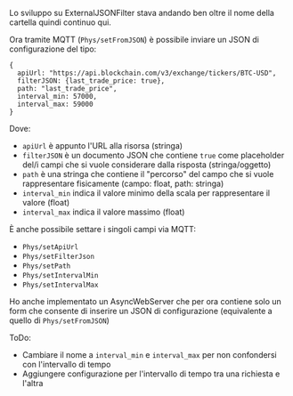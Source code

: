 Lo sviluppo su ExternalJSONFilter stava andando ben oltre il nome della cartella quindi continuo qui.

Ora tramite MQTT (``Phys/setFromJSON``) è possibile inviare un JSON di configurazione del tipo:

    {
      apiUrl: "https://api.blockchain.com/v3/exchange/tickers/BTC-USD",
      filterJSON: {last_trade_price: true},
      path: "last_trade_price",
      interval_min: 57000,
      interval_max: 59000
    }
  
  Dove:
- ``apiUrl`` è appunto l'URL alla risorsa (stringa)
- ``filterJSON`` è un documento JSON che contiene ``true`` come placeholder del/i campi che si vuole considerare dalla risposta (stringa/oggetto)
- ``path`` è una stringa che contiene il "percorso" del campo che si vuole rappresentare fisicamente (campo: float, path: stringa)
- ``interval_min`` indica il valore minimo della scala per rappresentare il valore (float)
- ``interval_max`` indica il valore massimo (float)

È anche possibile settare i singoli campi via MQTT:
- ``Phys/setApiUrl``
- ``Phys/setFilterJson``
- ``Phys/setPath``
- ``Phys/setIntervalMin``
- ``Phys/setIntervalMax``

Ho anche implementato un AsyncWebServer che per ora contiene solo un form che consente di inserire un JSON di configurazione (equivalente a quello di ``Phys/setFromJSON``)

ToDo:
- Cambiare il nome a ``interval_min`` e ``interval_max`` per non confondersi con l'intervallo di tempo
- Aggiungere configurazione per l'intervallo di tempo tra una richiesta e l'altra

